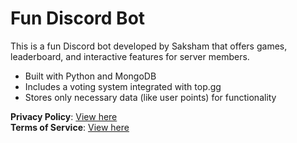 # Fun Discord Bot

This is a fun Discord bot developed by Saksham that offers games, leaderboard, and interactive features for server members.

- Built with Python and MongoDB
- Includes a voting system integrated with top.gg
- Stores only necessary data (like user points) for functionality

**Privacy Policy**: [View here](https://saksham77323.github.io/privacy-policy.html)  
**Terms of Service**: [View here](https://saksham77323.github.io/terms-of-service.html)
